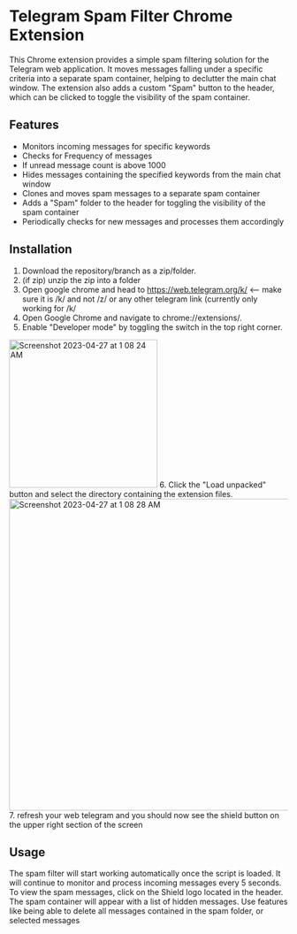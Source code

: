 # Telegram Spam Filter Chrome Extension
This Chrome extension provides a simple spam filtering solution for the Telegram web application. It moves messages falling under a specific criteria into a separate spam container, helping to declutter the main chat window. The extension also adds a custom "Spam" button to the header, which can be clicked to toggle the visibility of the spam container.

## Features
- Monitors incoming messages for specific keywords
- Checks for Frequency of messages
- If unread message count is above 1000
- Hides messages containing the specified keywords from the main chat window
- Clones and moves spam messages to a separate spam container
- Adds a "Spam" folder to the header for toggling the visibility of the spam container
- Periodically checks for new messages and processes them accordingly

## Installation
1. Download the repository/branch as a zip/folder.
2. (if zip) unzip the zip into a folder
3. Open google chrome and head to https://web.telegram.org/k/ <-- make sure it is /k/ and not /z/ or any other telegram link (currently only working for /k/
4. Open Google Chrome and navigate to chrome://extensions/.
5. Enable "Developer mode" by toggling the switch in the top right corner.
<img width="268" alt="Screenshot 2023-04-27 at 1 08 24 AM" src="https://user-images.githubusercontent.com/86547292/234651282-5d390b63-63d4-4a57-a318-6d9566079293.png">
6. Click the "Load unpacked" button and select the directory containing the extension files.
<img width="564" alt="Screenshot 2023-04-27 at 1 08 28 AM" src="https://user-images.githubusercontent.com/86547292/234651202-97183813-8661-4c22-a3de-699339162350.png">
7. refresh your web telegram and you should now see the shield button on the upper right section of the screen


## Usage
The spam filter will start working automatically once the script is loaded. It will continue to monitor and process incoming messages every 5 seconds.
To view the spam messages, click on the Shield logo located in the header. The spam container will appear with a list of hidden messages.
Use features like being able to delete all messages contained in the spam folder, or selected messages
